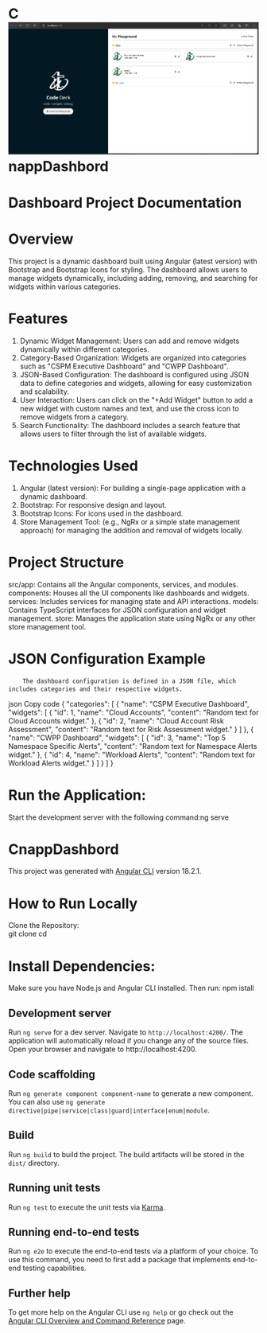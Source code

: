 
# C<img src="https://github.com/Ankitkumargh/Tally-Codebrewers-Online-Coding-Platform/blob/main/tonline-coding-editor.png" alt="">nappDashbord

# Dashboard Project Documentation

# Overview
This project is a dynamic dashboard built using Angular (latest version) with Bootstrap and Bootstrap Icons for styling. The dashboard allows users to manage widgets dynamically, including adding, removing, and searching for widgets within various categories.

# Features
1. Dynamic Widget Management: Users can add and remove widgets dynamically within different categories.
2. Category-Based Organization: Widgets are organized into categories such as "CSPM Executive Dashboard" and "CWPP Dashboard".
3. JSON-Based Configuration: The dashboard is configured using JSON data to define categories and widgets, allowing for easy customization and scalability.
4. User Interaction: Users can click on the "+Add Widget" button to add a new widget with custom names and text, and use the cross icon to remove widgets from a category.
5. Search Functionality: The dashboard includes a search feature that allows users to filter through the list of available widgets.

# Technologies Used
1. Angular (latest version): For building a single-page application with a dynamic dashboard.
2. Bootstrap: For responsive design and layout.
3. Bootstrap Icons: For icons used in the dashboard.
4. Store Management Tool: (e.g., NgRx or a simple state management approach) for managing the addition and removal of widgets locally.

# Project Structure
src/app: Contains all the Angular components, services, and modules.
components: Houses all the UI components like dashboards and widgets.
services: Includes services for managing state and API interactions.
models: Contains TypeScript interfaces for JSON configuration and widget management.
store: Manages the application state using NgRx or any other store management tool.

# JSON Configuration Example
        The dashboard configuration is defined in a JSON file, which includes categories and their respective widgets.

json
Copy code
{
  "categories": [
    {
      "name": "CSPM Executive Dashboard",
      "widgets": [
        {
          "id": 1,
          "name": "Cloud Accounts",
          "content": "Random text for Cloud Accounts widget."
        },
        {
          "id": 2,
          "name": "Cloud Account Risk Assessment",
          "content": "Random text for Risk Assessment widget."
        }
      ]
    },
    {
      "name": "CWPP Dashboard",
      "widgets": [
        {
          "id": 3,
          "name": "Top 5 Namespace Specific Alerts",
          "content": "Random text for Namespace Alerts widget."
        },
        {
          "id": 4,
          "name": "Workload Alerts",
          "content": "Random text for Workload Alerts widget."
        }
      ]
    }
  ]
}




 # Run the Application:
 Start the development server with the following command:ng serve

# CnappDashbord

This project was generated with [Angular CLI](https://github.com/angular/angular-cli) version 18.2.1.
# How to Run Locally
 Clone the Repository:  
git clone <your-repo-url>
cd <your-project-directory>

# Install Dependencies:
Make sure you have Node.js and Angular CLI installed. Then run: npm istall 

## Development server

Run `ng serve` for a dev server. Navigate to `http://localhost:4200/`. The application will automatically reload if you change any of the source files.
Open your browser and navigate to http://localhost:4200.
## Code scaffolding

Run `ng generate component component-name` to generate a new component. You can also use `ng generate directive|pipe|service|class|guard|interface|enum|module`.

## Build

Run `ng build` to build the project. The build artifacts will be stored in the `dist/` directory.

## Running unit tests

Run `ng test` to execute the unit tests via [Karma](https://karma-runner.github.io).

## Running end-to-end tests

Run `ng e2e` to execute the end-to-end tests via a platform of your choice. To use this command, you need to first add a package that implements end-to-end testing capabilities.

## Further help

To get more help on the Angular CLI use `ng help` or go check out the [Angular CLI Overview and Command Reference](https://angular.dev/tools/cli) page.

